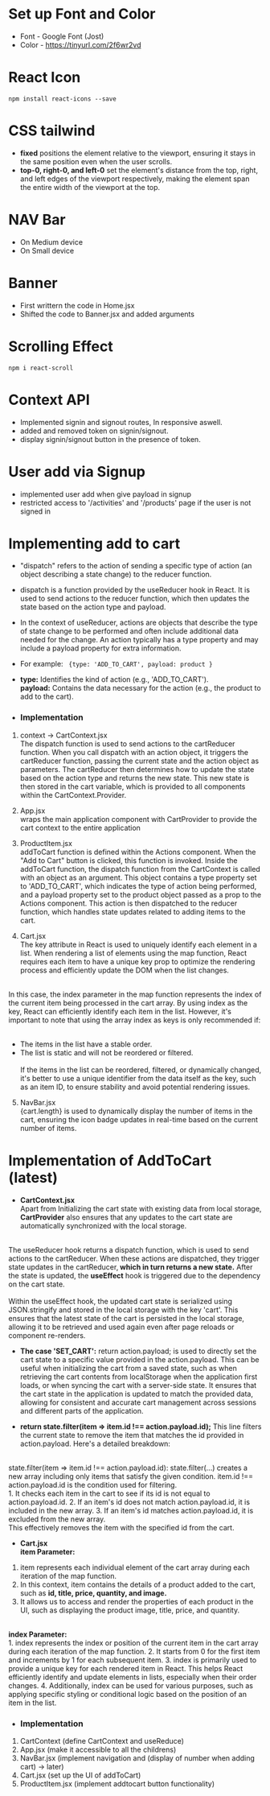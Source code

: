 # Set up Font and Color
- Font - Google Font (Jost)
- Color - <a>https://tinyurl.com/2f6wr2vd</a>

# React Icon
```npm install react-icons --save```

# CSS tailwind
- <b>fixed</b> positions the element relative to the viewport, ensuring it stays in the same position even when the user scrolls.
- <b>top-0, right-0, and left-0</b> set the element's distance from the top, right, and left edges of the viewport respectively, making the element span the entire width of the viewport at the top.

# NAV Bar 
- On Medium device
- On Small device

# Banner
- First writtern the code in Home.jsx 
- Shifted the code to Banner.jsx and added arguments

# Scrolling Effect
```npm i react-scroll```

# Context API
- Implemented signin and signout routes, In responsive aswell.
- added and removed token on signin/signout.
- display signin/signout button in the presence of token.

# User add via Signup
- implemented user add when give payload in signup
- restricted access to '/activities' and '/products' page if the user is not signed in

# Implementing add to cart
- "dispatch" refers to the action of sending a specific type of action (an object describing a state change) to the reducer function.

- dispatch is a function provided by the useReducer hook in React. It is used to send actions to the reducer function, which then updates the state based on the action type and payload.

- In the context of useReducer, actions are objects that describe the type of state change to be performed and often include additional data needed for the change. An action typically has a type property and may include a payload property for extra information.
- For example:
 ``` {type: 'ADD_TO_CART', payload: product }```

- <b>type:</b> Identifies the kind of action (e.g., 'ADD_TO_CART'). <br>
 <b>payload:</b> Contains the data necessary for the action (e.g., the product to add to the cart).

- ### Implementation
1. context -> CartContext.jsx <br>
The dispatch function is used to send actions to the cartReducer function. When you call dispatch with an action object, it triggers the cartReducer function, passing the current state and the action object as parameters. The cartReducer then determines how to update the state based on the action type and returns the new state. This new state is then stored in the cart variable, which is provided to all components within the CartContext.Provider.

2. App.jsx <br>
wraps the main application component with CartProvider to provide the cart context to the entire application

3. ProductItem.jsx <br>
 addToCart function is defined within the Actions component. When the "Add to Cart" button is clicked, this function is invoked. Inside the addToCart function, the dispatch function from the CartContext is called with an object as an argument. This object contains a type property set to 'ADD_TO_CART', which indicates the type of action being performed, and a payload property set to the product object passed as a prop to the Actions component. This action is then dispatched to the reducer function, which handles state updates related to adding items to the cart.

4. Cart.jsx <br>
The key attribute in React is used to uniquely identify each element in a list. When rendering a list of elements using the map function, React requires each item to have a unique key prop to optimize the rendering process and efficiently update the DOM when the list changes. <br> 
<br>
In this case, the index parameter in the map function represents the index of the current item being processed in the cart array. By using index as the key, React can efficiently identify each item in the list. However, it's important to note that using the array index as keys is only recommended if: <br><br>

- The items in the list have a stable order.
- The list is static and will not be reordered or filtered. <br> <br>
If the items in the list can be reordered, filtered, or dynamically changed, it's better to use a unique identifier from the data itself as the key, such as an item ID, to ensure stability and avoid potential rendering issues.

5. NavBar.jsx <br>
{cart.length} is used to dynamically display the number of items in the cart, ensuring the icon badge updates in real-time based on the current number of items.

# Implementation of AddToCart (latest)

- <b>CartContext.jsx</b> <br>
Apart from Initializing the cart state with existing data from local storage, <b>CartProvider</b> also ensures that any updates to the cart state are automatically synchronized with the local storage.<br>
<br>
The useReducer hook returns a dispatch function, which is used to send actions to the cartReducer. When these actions are dispatched, they trigger state updates in the cartReducer,<b> which in turn returns a new state.</b> After the state is updated, the <b>useEffect</b> hook is triggered due to the dependency on the cart state.<br>
<br>
Within the useEffect hook, the updated cart state is serialized using JSON.stringify and stored in the local storage with the key 'cart'. This ensures that the latest state of the cart is persisted in the local storage, allowing it to be retrieved and used again even after page reloads or component re-renders.

- <b>The case 'SET_CART':</b> return action.payload; is used to directly set the cart state to a specific value provided in the action.payload. This can be useful when initializing the cart from a saved state, such as when retrieving the cart contents from localStorage when the application first loads, or when syncing the cart with a server-side state. It ensures that the cart state in the application is updated to match the provided data, allowing for consistent and accurate cart management across sessions and different parts of the application.

- <b>return state.filter(item => item.id !== action.payload.id);</b>
This line filters the current state to remove the item that matches the id provided in action.payload. Here's a detailed breakdown:<br>
<br>
state.filter(item => item.id !== action.payload.id):
state.filter(...) creates a new array including only items that satisfy the given condition.
item.id !== action.payload.id is the condition used for filtering.<br>
1. It checks each item in the cart to see if its id is not equal to action.payload.id.
2. If an item's id does not match action.payload.id, it is included in the new array.
3. If an item's id matches action.payload.id, it is excluded from the new array.<br>
This effectively removes the item with the specified id from the cart.

- <b>Cart.jsx</b> <br>
<b>item Parameter:</b> <br>
1. item represents each individual element of the cart array during each iteration of the map function.
2. In this context, item contains the details of a product added to the cart, such as <b>id, title, price, quantity, and image.</b>
3. It allows us to access and render the properties of each product in the UI, such as displaying the product image, title, price, and quantity.<br>
<br>
<b>index Parameter:</b> <br>
1. index represents the index or position of the current item in the cart array during each iteration of the map function.
2. It starts from 0 for the first item and increments by 1 for each subsequent item.
3. index is primarily used to provide a unique key for each rendered item in React. This helps React efficiently identify and update elements in lists, especially when their order changes.
4. Additionally, index can be used for various purposes, such as applying specific styling or conditional logic based on the position of an item in the list.

- ### Implementation
1. CartContext (define CartContext and useReduce)
2. App.jsx (make it accessible to all the childrens)
3. NavBar.jsx (implement navigation and (display of number when adding cart) -> later)
4. Cart.jsx (set up the UI of addToCart)
5. ProductItem.jsx (implement addtocart button functionality)